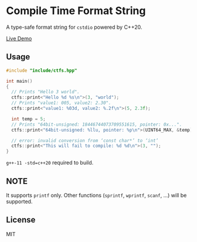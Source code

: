 # Compile Time Format String

A type-safe format string for `cstdio` powered by C++20.

[Live Demo](https://godbolt.org/z/dY3EzGo3f)

## Usage

```C++
#include "include/ctfs.hpp"

int main()
{
  // Prints "Hello 3 world".
  ctfs::print<"Hello %d %s\n">(3, "world");
  // Prints "value1: 005, value2: 2.30".
  ctfs::print<"value1: %03d, value2: %.2f\n">(5, 2.3f);

  int temp = 5;
  // Prints "64bit-unsigned: 18446744073709551615, pointer: 0x...".
  ctfs::print<"64bit-unsigned: %llu, pointer: %p\n">(UINT64_MAX, &temp);

  // error: invalid conversion from ‘const char*’ to ‘int’
  ctfs::print<"This will fail to compile: %d %d\n">(3, "");
}
```

`g++-11 -std=c++20` required to build.

## NOTE

It supports `printf` only. Other functions (`sprintf`, `wprintf`, `scanf`, ...) will be supported.

## License

MIT
